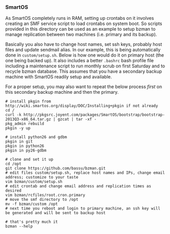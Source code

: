 ### SmartOS
As SmartOS completely runs in RAM, setting up crontabs on it involves creating an SMF service script to load crontabs on system boot. So scripts provided in this directory can be used as an example to setup bzman to manage replication between two machines (i.e. primary and its backup).

Basically you also have to change host names, set ssh keys, probably host files and update sendmail alias. In our example, this is being automatically done in ```custom/setup.sh```. Below is how one would do it on primary host (the one being backed up). It also includes a better ```.bashrc``` bash profile file including a maintenance script to run monthly scrub on first Saturday and to recycle bzman database. This assumes that you have a secondary backup machine with SmartOS readily setup and available.

For a proper setup, you may also want to repeat the below process *first* on this secondary backup machine and then the primary.

	# install pkgin from http://wiki.smartos.org/display/DOC/Installing+pkgin if not already
	cd /
	curl -k http://pkgsrc.joyent.com/packages/SmartOS/bootstrap/bootstrap-2013Q3-x86_64.tar.gz | gzcat | tar -xf -
	pkg_admin rebuild
	pkgin -y up

	# install python26 and gdbm
	pkgin in git
	pkgin in python26
	pkgin in py26-gdbm

	# clone and set it up
	cd /opt
	git clone https://github.com/bassu/bzman.git
	# edit files custom/setup.sh, replace host names and IPs, change email address; customize to your taste
	vim bzman/custom/setup.sh
	# edit crontab and change email address and replication times as desired
	vim bzman/rcfiles/root.cron.primary
	# move the smf directory to /opt
	mv -f bzman/custom /opt
	# next time you reboot and login to primary machine, an ssh key will be generated and will be sent to backup host

	# that's pretty much it
	bzman --help

